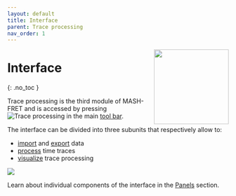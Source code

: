 ```yaml
---
layout: default
title: Interface
parent: Trace processing
nav_order: 1
---
```


<img src="../assets/images/logos/logo-trace-processing_400px.png" width="170" style="float:right; margin-left: 15px;"/>

# Interface
{: .no_toc }

Trace processing is the third module of MASH-FRET and is accessed by pressing 
![Trace processing](../assets/images/gui/TP-but-trace-processing.png "Trace processing") in the main 
[tool bar](../Getting_started.html#interface).

The interface can be divided into three subunits that respectively allow to:
* <u>import</u> and <u>export</u> data
* <u>process</u> time traces
* <u>visualize</u> trace processing

<a class="plain" href="../assets/images/gui/interface-trace-processing.png"><img src="../assets/images/gui/interface-trace-processing.png"/></a>

Learn about individual components of the interface in the 
[Panels](panels.html) section.

